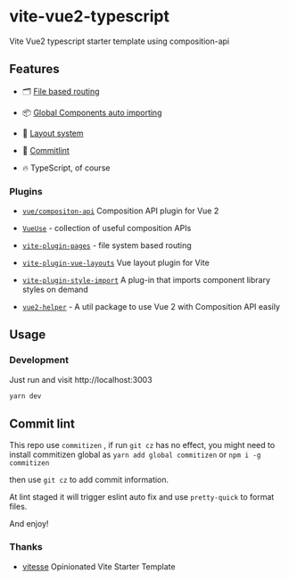 # vite-vue2-typescript

Vite Vue2 typescript starter template using composition-api

## Features

- 🗂 [File based routing](./src/pages)

- 📦 [Global Components auto importing](./src/components/Global)

- 📑 [Layout system](./src/layouts)

- 🎨 [Commitlint](./husky)

- 🔥 TypeScript, of course

### Plugins

- [`vue/compositon-api`](https://github.com/vuejs/composition-api) Composition API plugin for Vue 2

- [`VueUse`](https://github.com/antfu/vueuse) - collection of useful composition APIs

- [`vite-plugin-pages`](https://github.com/hannoeru/vite-plugin-pages) - file system based
  routing

- [`vite-plugin-vue-layouts`](https://github.com/anncwb/vite-plugin-style-import) Vue layout plugin for Vite

- [`vite-plugin-style-import`](https://github.com/anncwb/vite-plugin-style-import) A plug-in
  that imports component library styles on demand

- [`vue2-helper`](https://github.com/ambit-tsai/vue2-helpers) - A util package to use Vue 2 with Composition API easily


## Usage

### Development

Just run and visit http://localhost:3003

```bash
yarn dev
```

## Commit lint

This repo use `commitizen` , if run `git cz` has no effect, you might need to install commitizen global as `yarn add global commitizen` or `npm i -g commitizen`

then use `git cz` to add commit information.

At lint staged it will trigger eslint auto fix and use `pretty-quick` to format files.

And enjoy!

### Thanks

- [vitesse](https://github.com/antfu/vitesse) Opinionated Vite Starter Template
